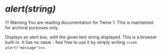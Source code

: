# *alert(string)*

!!! Warning
    You are reading documentation for Twine 1. This is maintained for archival purposes only.

Displays an alert box, with the given text string displayed. This is a browser built-in. It has no value - feel free to use it by simply writing `<<set alert("message")>>`.
